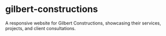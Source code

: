 # gilbert-constructions
A responsive website for Gilbert Constructions, showcasing their services, projects, and client consultations.
